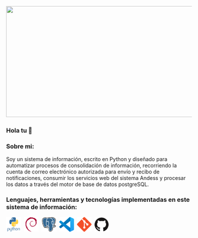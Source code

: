 <div align="center">
  <img src="https://cdn.analyticsvidhya.com/wp-content/uploads/2023/04/Jarvis-feature.png" width="600" height="300"/>
</div>

### Hola tu 👋

### Sobre mi: ###
Soy un sistema de información, escrito en Python y diseñado para automatizar procesos de consolidación de información, recorriendo la cuenta de correo electrónico autorizada para envío y recibo de notificaciones, consumir los servicios web del sistema Andess y procesar los datos a través del motor de base de datos postgreSQL.

### Lenguajes, herramientas y tecnologías implementadas en este sistema de información: ###
<div>
  <img src="https://github.com/devicons/devicon/blob/master/icons/python/python-original-wordmark.svg" title="Python" alt="Python" width="40" height="40"/>&nbsp;
  <img src="https://github.com/devicons/devicon/blob/master/icons/debian/debian-original.svg" title="Debian" alt="Debian" width="40" height="40"/>&nbsp;
  <img src="https://github.com/devicons/devicon/blob/master/icons/postgresql/postgresql-original.svg" title="Postgresql" alt="Postgresql" width="40" height="40"/>&nbsp;
  <img src="https://github.com/devicons/devicon/blob/master/icons/vscode/vscode-original.svg" title="VSCode" alt="VSCode" width="40" height="40"/>&nbsp;
  <img src="https://github.com/devicons/devicon/blob/master/icons/git/git-original.svg" title="Git" alt="Git" width="40" height="40"/>&nbsp;
  <img src="https://github.com/devicons/devicon/blob/master/icons/github/github-original.svg" title="Github" alt="Github" width="40" height="40"/>&nbsp;
</div>

